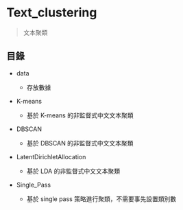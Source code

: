 # Text_clustering

> 文本聚類

## 目錄
- data
    - 存放數據
- K-means
    - 基於 K-means 的非監督式中文文本聚類
  
- DBSCAN
    - 基於 DBSCAN 的非監督式中文文本聚類
  
- LatentDirichletAllocation
    - 基於 LDA 的非監督式中文文本聚類
    
- Single_Pass
    - 基於 single pass 策略進行聚類，不需要事先設置類別數

